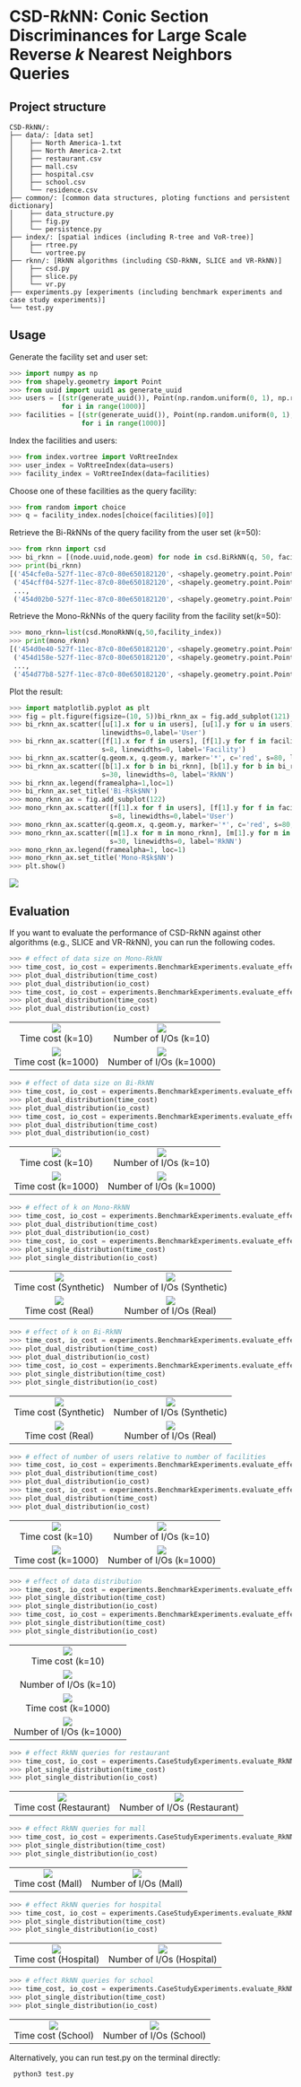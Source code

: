 # CSD-R*k*NN: Conic Section Discriminances for Large Scale Reverse *k* Nearest Neighbors Queries
## Project structure
```
CSD-RkNN/:
├── data/: [data set]
│    ├── North America-1.txt
│    ├── North America-2.txt
│    ├── restaurant.csv
│    ├── mall.csv
│    ├── hospital.csv
│    ├── school.csv
│    └── residence.csv
├── common/: [common data structures, ploting functions and persistent dictionary]
│    ├── data_structure.py
│    ├── fig.py
│    └── persistence.py
├── index/: [spatial indices (including R-tree and VoR-tree)]
│    ├── rtree.py
│    └── vortree.py
├── rknn/: [RkNN algorithms (including CSD-RkNN, SLICE and VR-RkNN)]
│    ├── csd.py
│    ├── slice.py
│    └── vr.py
├── experiments.py [experiments (including benchmark experiments and case study experiments)]
└── test.py
```
## Usage
Generate the facility set and user set:
```python
>>> import numpy as np
>>> from shapely.geometry import Point
>>> from uuid import uuid1 as generate_uuid
>>> users = [(str(generate_uuid()), Point(np.random.uniform(0, 1), np.random.uniform(0, 1)))
             for i in range(1000)]
>>> facilities = [(str(generate_uuid()), Point(np.random.uniform(0, 1), np.random.uniform(0, 1)))
                  for i in range(1000)]
```
Index the facilities and users:
```python
>>> from index.vortree import VoRtreeIndex
>>> user_index = VoRtreeIndex(data=users)
>>> facility_index = VoRtreeIndex(data=facilities)
```
Choose one of these facilities as the query facility:
```python
>>> from random import choice
>>> q = facility_index.nodes[choice(facilities)[0]]
```
Retrieve the Bi-R*k*NNs of the query facility from the user set (*k*=50):
```python
>>> from rknn import csd
>>> bi_rknn = [(node.uuid,node.geom) for node in csd.BiRkNN(q, 50, facility_index, user_index)]
>>> print(bi_rknn)
[('454cfe0a-527f-11ec-87c0-80e650182120', <shapely.geometry.point.Point object at 0x7ff5f106a8b0>), 
 ('454cff04-527f-11ec-87c0-80e650182120', <shapely.geometry.point.Point object at 0x7ff5f361ee80>), 
 ...,
 ('454d02b0-527f-11ec-87c0-80e650182120', <shapely.geometry.point.Point object at 0x7ff5f361efd0>)]
```
Retrieve the Mono-R*k*NNs of the query facility from the facility set(*k*=50):
```python
>>> mono_rknn=list(csd.MonoRkNN(q,50,facility_index))
>>> print(mono_rknn)
[('454d0e40-527f-11ec-87c0-80e650182120', <shapely.geometry.point.Point object at 0x7ff5f3621460>), 
 ('454d158e-527f-11ec-87c0-80e650182120', <shapely.geometry.point.Point object at 0x7ff5f36215e0>), 
 ...,
 ('454d77b8-527f-11ec-87c0-80e650182120', <shapely.geometry.point.Point object at 0x7ff5f3629a60>)]
```
Plot the result:
```python
>>> import matplotlib.pyplot as plt
>>> fig = plt.figure(figsize=(10, 5))bi_rknn_ax = fig.add_subplot(121)
>>> bi_rknn_ax.scatter([u[1].x for u in users], [u[1].y for u in users], marker='.', c='gray', s=8,
                       linewidths=0,label='User')
>>> bi_rknn_ax.scatter([f[1].x for f in users], [f[1].y for f in facilities], marker='.', c='blue',
                       s=8, linewidths=0, label='Facility')
>>> bi_rknn_ax.scatter(q.geom.x, q.geom.y, marker='*', c='red', s=80, linewidths=0, label='Query facility')
>>> bi_rknn_ax.scatter([b[1].x for b in bi_rknn], [b[1].y for b in bi_rknn], marker='.', c='green',
                       s=30, linewidths=0, label='RkNN')
>>> bi_rknn_ax.legend(framealpha=1,loc=1)
>>> bi_rknn_ax.set_title('Bi-R$k$NN')
>>> mono_rknn_ax = fig.add_subplot(122)
>>> mono_rknn_ax.scatter([f[1].x for f in users], [f[1].y for f in facilities], marker='.', c='gray',
                         s=8, linewidths=0,label='User')
>>> mono_rknn_ax.scatter(q.geom.x, q.geom.y, marker='*', c='red', s=80, linewidths=0, label='Query facility')
>>> mono_rknn_ax.scatter([m[1].x for m in mono_rknn], [m[1].y for m in mono_rknn], marker='.', c='green',
                         s=30, linewidths=0, label='RkNN')
>>> mono_rknn_ax.legend(framealpha=1, loc=1)
>>> mono_rknn_ax.set_title('Mono-R$k$NN')
>>> plt.show()
```
![](images/usage_example.png)
## Evaluation
If you want to evaluate the performance of CSD-R*k*NN against other algorithms (e.g., SLICE and VR-R*k*NN), you can run the following codes.
```python
>>> # effect of data size on Mono-RkNN
>>> time_cost, io_cost = experiments.BenchmarkExperiments.evaluate_effect_of_data_size_on_MonoRkNN(10)
>>> plot_dual_distribution(time_cost)
>>> plot_dual_distribution(io_cost)
>>> time_cost, io_cost = experiments.BenchmarkExperiments.evaluate_effect_of_data_size_on_MonoRkNN(1000)
>>> plot_dual_distribution(time_cost)
>>> plot_dual_distribution(io_cost)
```
<table>
  <tr>
    <td align="center"><img src="images/Effect-of-data-size-on-BiRkNN-time-cost(k=10).png"><br>Time cost (k=10)</td>
    <td align="center"><img src="images/Effect-of-data-size-on-BiRkNN-io-cost(k=10).png"><br>Number of I/Os (k=10)</td>
  </tr>
  <tr>
    <td align="center"><img src="images/Effect-of-data-size-on-BiRkNN-time-cost(k=1000).png"><br>Time cost (k=1000)</td>
    <td align="center"><img src="images/Effect-of-data-size-on-BiRkNN-io-cost(k=1000).png"><br>Number of I/Os (k=1000)</td>
  </tr>
</table>

```python
>>> # effect of data size on Bi-RkNN
>>> time_cost, io_cost = experiments.BenchmarkExperiments.evaluate_effect_of_data_size_on_BiRkNN(10)
>>> plot_dual_distribution(time_cost)
>>> plot_dual_distribution(io_cost)
>>> time_cost, io_cost = experiments.BenchmarkExperiments.evaluate_effect_of_data_size_on_BiRkNN(1000)
>>> plot_dual_distribution(time_cost)
>>> plot_dual_distribution(io_cost)
```
<table>
  <tr>
    <td align="center"><img src="images/Effect-of-data-size-on-MonoRkNN-time-cost(k=10).png"><br>Time cost (k=10)</td>
    <td align="center"><img src="images/Effect-of-data-size-on-MonoRkNN-io-cost(k=10).png"><br>Number of I/Os (k=10)</td>
  </tr>
  <tr>
    <td align="center"><img src="images/Effect-of-data-size-on-MonoRkNN-time-cost(k=1000).png"><br>Time cost (k=1000)</td>
    <td align="center"><img src="images/Effect-of-data-size-on-MonoRkNN-io-cost(k=1000).png"><br>Number of I/Os (k=1000)</td>
  </tr>
</table>

```python
>>> # effect of k on Mono-RkNN
>>> time_cost, io_cost = experiments.BenchmarkExperiments.evaluate_effect_of_k_on_MonoRkNN('Synthetic')
>>> plot_dual_distribution(time_cost)
>>> plot_dual_distribution(io_cost)
>>> time_cost, io_cost = experiments.BenchmarkExperiments.evaluate_effect_of_k_on_MonoRkNN('Real')
>>> plot_single_distribution(time_cost)
>>> plot_single_distribution(io_cost)
```
<table>
  <tr>
    <td align="center"><img src="images/Effect-of-k-on-MonoRkNN-time-cost(Synthetic).png"><br>Time cost (Synthetic)</td>
    <td align="center"><img src="images/Effect-of-k-on-MonoRkNN-io-cost(Synthetic).png"><br>Number of I/Os (Synthetic)</td>
  </tr>
  <tr>
<td align="center"><img src="images/Effect-of-k-on-MonoRkNN-time-cost(Real).png"><br>Time cost (Real)</td>
    <td align="center"><img src="images/Effect-of-k-on-MonoRkNN-io-cost(Real).png"><br>Number of I/Os (Real)</td>
  </tr>
</table>

```python
>>> # effect of k on Bi-RkNN
>>> time_cost, io_cost = experiments.BenchmarkExperiments.evaluate_effect_of_k_on_BiRkNN('Synthetic')
>>> plot_dual_distribution(time_cost)
>>> plot_dual_distribution(io_cost)
>>> time_cost, io_cost = experiments.BenchmarkExperiments.evaluate_effect_of_k_on_BiRkNN('Real')
>>> plot_single_distribution(time_cost)
>>> plot_single_distribution(io_cost)
```
<table>
  <tr>
    <td align="center"><img src="images/Effect-of-k-on-BiRkNN-time-cost(Synthetic).png"><br>Time cost (Synthetic)</td>
    <td align="center"><img src="images/Effect-of-k-on-BiRkNN-io-cost(Synthetic).png"><br>Number of I/Os (Synthetic)</td>
  </tr>
  <tr>
    <td align="center"><img src="images/Effect-of-k-on-BiRkNN-time-cost(Real).png"><br>Time cost (Real)</td>
    <td align="center"><img src="images/Effect-of-k-on-BiRkNN-io-cost(Real).png"><br>Number of I/Os (Real)</td>
  </tr>
</table>

```python
>>> # effect of number of users relative to number of facilities
>>> time_cost, io_cost = experiments.BenchmarkExperiments.evaluate_effect_of_user_num_relative_to_facility_num(10)
>>> plot_dual_distribution(time_cost)
>>> plot_dual_distribution(io_cost)
>>> time_cost, io_cost = experiments.BenchmarkExperiments.evaluate_effect_of_user_num_relative_to_facility_num(1000)
>>> plot_dual_distribution(time_cost)
>>> plot_dual_distribution(io_cost)
```
<table>
  <tr>
    <td align="center"><img src="images/Effect-of-user-relative-to-facility-on-BiRkNN-time-cost(k=10).png"><br>Time cost (k=10)</td>
    <td align="center"><img src="images/Effect-of-user-relative-to-facility-on-BiRkNN-io-cost(k=10).png"><br>Number of I/Os (k=10)</td>
  </tr>
  <tr>
    <td align="center"><img src="images/Effect-of-user-relative-to-facility-on-BiRkNN-time-cost(k=1000).png"><br>Time cost (k=1000)</td>
    <td align="center"><img src="images/Effect-of-user-relative-to-facility-on-BiRkNN-io-cost(k=1000).png"><br>Number of I/Os (k=1000)</td>
  </tr>
</table>

```python
>>> # effect of data distribution
>>> time_cost, io_cost = experiments.BenchmarkExperiments.evaluate_effect_of_data_distribution(10)
>>> plot_single_distribution(time_cost)
>>> plot_single_distribution(io_cost)
>>> time_cost, io_cost = experiments.BenchmarkExperiments.evaluate_effect_of_data_distribution(1000)
>>> plot_single_distribution(time_cost)
>>> plot_single_distribution(io_cost)
```
<table>
  <tr>
    <td align="center"><img src="images/Effect-of-distribution-on-BiRkNN-time-cost(k=10).png"><br>Time cost (k=10)</td>
  </tr>
  <tr>
    <td align="center"><img src="images/Effect-of-distribution-on-BiRkNN-io-cost(k=10).png"><br>Number of I/Os (k=10)</td>
  </tr>
  <tr>
    <td align="center"><img src="images/Effect-of-distribution-on-BiRkNN-time-cost(k=1000).png"><br>Time cost (k=1000)</td>
  </tr>
  <tr>
    <td align="center"><img src="images/Effect-of-distribution-on-BiRkNN-io-cost(k=1000).png"><br>Number of I/Os (k=1000)</td>
  </tr>
</table>

```python
>>> # effect RkNN queries for restaurant
>>> time_cost, io_cost = experiments.CaseStudyExperiments.evaluate_RkNN_for_restaurant()
>>> plot_single_distribution(time_cost)
>>> plot_single_distribution(io_cost)
```
<table>
  <tr>
    <td align="center"><img src="images/Time-cost-of-RkNN-for-restaurant.png"><br>Time cost (Restaurant)</td>
    <td align="center"><img src="images/IO-cost-of-RkNN-for-restaurant.png"><br>Number of I/Os (Restaurant)</td>
  </tr>
</table>

```python
>>> # effect RkNN queries for mall
>>> time_cost, io_cost = experiments.CaseStudyExperiments.evaluate_RkNN_for_mall()
>>> plot_single_distribution(time_cost)
>>> plot_single_distribution(io_cost)
```
<table>
  <tr>
    <td align="center"><img src="images/Time-cost-of-RkNN-for-mall.png"><br>Time cost (Mall)</td>
    <td align="center"><img src="images/IO-cost-of-RkNN-for-mall.png"><br>Number of I/Os (Mall)</td>
  </tr>
</table>

```python
>>> # effect RkNN queries for hospital
>>> time_cost, io_cost = experiments.CaseStudyExperiments.evaluate_RkNN_for_hospital()
>>> plot_single_distribution(time_cost)
>>> plot_single_distribution(io_cost)
```
<table>
  <tr>
    <td align="center"><img src="images/Time-cost-of-RkNN-for-hospital.png"><br>Time cost (Hospital)</td>
    <td align="center"><img src="images/IO-cost-of-RkNN-for-hospital.png"><br>Number of I/Os (Hospital)</td>
  </tr>
</table>

```python
>>> # effect RkNN queries for school
>>> time_cost, io_cost = experiments.CaseStudyExperiments.evaluate_RkNN_for_school()
>>> plot_single_distribution(time_cost)
>>> plot_single_distribution(io_cost)
```
<table>
  <tr>
    <td align="center"><img src="images/Time-cost-of-RkNN-for-school.png"><br>Time cost (School)</td>
    <td align="center"><img src="images/IO-cost-of-RkNN-for-school.png"><br>Number of I/Os (School)</td>
  </tr>
</table>

Alternatively, you can run test.py on the terminal directly:
```
 python3 test.py
```
